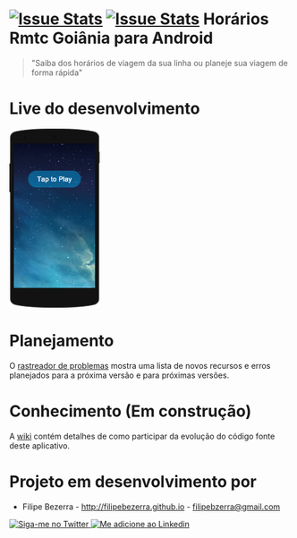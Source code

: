 [![Issue Stats](http://issuestats.com/github/filipebezerra/HorariosRmtcGoiania/badge/pr?style=flat)](http://issuestats.com/github/filipebezerra/HorariosRmtcGoiania)
[![Issue Stats](http://issuestats.com/github/filipebezerra/HorariosRmtcGoiania/badge/issue?style=flat)](http://issuestats.com/github/filipebezerra/HorariosRmtcGoiania)
Horários Rmtc Goiânia para Android
===================

> "Saiba dos horários de viagem da sua linha ou planeje sua viagem de forma rápida"

# Live do desenvolvimento
<a href="https://appetize.io/app/q51uzwq7jgygrxjd0yqtf9uufr?device=nexus5&scale=75&orientation=portrait&osVersion=6.0&deviceColor=black&autoplay=true" target="_blank"><img src="./dev/live/Appetize-Nexus5.PNG" heigth="320" width="163"></a>

# Planejamento
O [rastreador de problemas][1] mostra uma lista de novos recursos e erros planejados para a próxima versão e para próximas versões.

# Conhecimento (Em construção)
A [wiki][2] contém detalhes de como participar da evolução do código fonte deste aplicativo.

# Projeto em desenvolvimento por
* Filipe Bezerra - http://filipebezerra.github.io - filipebzerra@gmail.com

<a href="https://twitter.com/filipebsousa">
  <img alt="Siga-me no Twitter" src="http://imageshack.us/a/img812/3923/smallth.png" />
</a>
<a href="https://br.linkedin.com/in/filipebezerra">
  <img alt="Me adicione ao Linkedin" src="http://imageshack.us/a/img41/7877/smallld.png" />
</a>


[1]: https://github.com/filipebezerra/HorariosRmtcGoiania/issues
[2]: https://github.com/filipebezerra/HorariosRmtcGoiania/wiki
